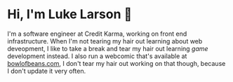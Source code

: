 # Hi, I'm Luke Larson 👋

I'm a software engineer at Credit Karma, working on front end infrastructure. When I'm not tearing my hair out learning about web deveopment, I like to take a break and tear my hair out learning _game_ development instead. I also run a webcomic that's available at [bowlofbeans.com](https://bowlofbeans.com/), I don't tear my hair out working on that though, because I don't update it very often.
